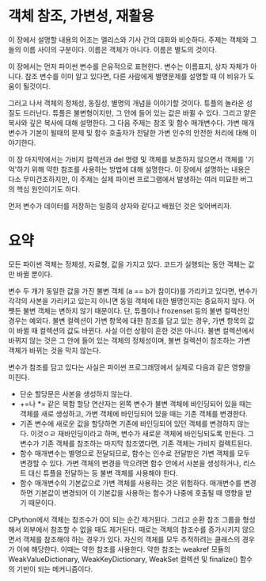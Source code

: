# 객체 참조, 가변성, 재활용

이 장에서 설명할 내용의 어조는 앨리스와 기사 간의 대화와 비슷하다. 주제는 객체와 그들의 이름 사이의 구분이다. 이름은 객체가 아니다. 이름은 별도의 것이다.

이 장에서는 먼저 파이썬 변수를 은유적으로 표현한다. 변수는 이름표지, 상자 자체가 아니다. 참조 변수를 이미 알고 있다면, 다른 사람에게 별명문제를 설명할 때 이 비유가 도움이 될것이다.

그러고 나서 객체의 정체성, 동질성, 별명의 개념을 이야기할 것이다. 튜플의 놀라운 성질도 드러난다. 튜플은 불변형이지만, 그 안에 들어 있는 값은 바뀔 수 있다. 그리고 얕은 복사와 깊은 복사에 대해 설명한다. 그 다음 주제는 참조 및 함수 매개변수다. 가변 매개변수가 기본이 될때의 문제 및 함수 호출자가 전달한 가변 인수의 안전한 처리에 대해 이야기한다.

이 장 마지막에서는 가비지 컬렉션과 del 명령 및 객체를 보존하지 않으면서 객체를 '기억'하기 위해 약한 참조를 사용하는 방법에 대해 설명한다.
이 장에서 설명하는 내용은 다소 무미건조하지만, 이 주제는 실제 파이썬 프로그램에서 발생하는 여러 미묘한 버그의 핵심 원인이기도 하다.

먼저 변수가 데이터를 저장하는 일종의 상자와 같다고 배웠던 것은 잊어버리자.

# 요약
모든 파이썬 객체는 정체성, 자료형, 값을 가지고 있다. 코드가 실행되는 동안 객체는 값만 바뀔 뿐이다.

변수 두 개가 동일한 값을 가진 불변 객체 (a == b가 참이다)를 가리키고 있다면, 변수가 각각의 사본을 가리키고 있는지 아니면 동일 객체에 대한 별명인지는 중요하지 않다. 어쨋든 불변 객체는 변하지 않기 때문이다. 단, 튜플이나 frozenset 등의 불변 컬렉션인 경우는 예외다. 불변 컬렉션이 가변 항목에 대한 참조를 담고 있는 경우, 가변 항목의 값이 바뀔 때 컬렉션의 값도 바뀐다. 사실 이런 상황이 흔한 것은 아니다. 불변 컬렉션에서 바뀌지 않는 것은 그 안에 들어 있는 객체의 정체성이며, 불변 컬렉션이 참조하는 가변 객체가 바뀌는 것을 막지 않는다.

변수가 참조를 담고 있다는 사실은 파이썬 프로그래밍에서 실제로 다음과 같은 영향을 미친다.

* 단순 할당문은 사본을 생성하지 않는다.
* +=나 *= 같은 복합 할당 연산자는 왼쪽 변수가 불변 객체에 바인딩되어 있을 때는 객체를 새로 생성하고, 가변 객체에 바인딩되어 있을 때는 기존 객체를 변경한다.
* 기존 변수에 새로운 값을 할당하면 기존에 바인딩되어 있던 객체를 변경하지 않는다. 이것ㅇㄹ 재바인딩이라고 하며, 변수가 새로운 객체에 바인딩되도록 만든다. 그 변수가 기존 객체를 참조하는 마지막 참조였다면, 기존 객체는 가비지 컬렉트된다.
* 함수 매개변수는 별명으로 전달되므로, 함수는 인수로 전달받은 가변 객체를 모두 변경할 수 있다. 가변 객체의 변경을 막으려면 함수 안에서 사본을 생성하거나, 리스트 대신 튜플을 전달하는 등 불변 객체를 사용해야 한다.
* 함수 매개변수의 기본값으로 가변 객체를 사용하는 것은 위험하다. 매개변수를 변경하면 기본값이 변경되어 이 기본값을 사용하는 함수가 나중에 호출될 때 영향을 받기 때문이다.

CPython에서 객체는 참조수가 0이 되는 순간 제거된다. 그리고 순환 참조 그룹을 형성해서 외부에서 참조할 수 없을 때도 제거된다. 때로는 객체의 참조수를 증가시키지 않으면서 객체를 참조해야 하는 경우가 있다. 자신의 객체를 모두 추적하려는 클래스의 경우가 이에 해당한다. 이때는 약한 참조를 사용한다. 약한 참조는 weakref 모듈의 WeakValueDictionary, WeakKeyDictionary, WeakSet 컬렉션 및 finalize() 함수의 기반이 되는 메커니즘이다.

